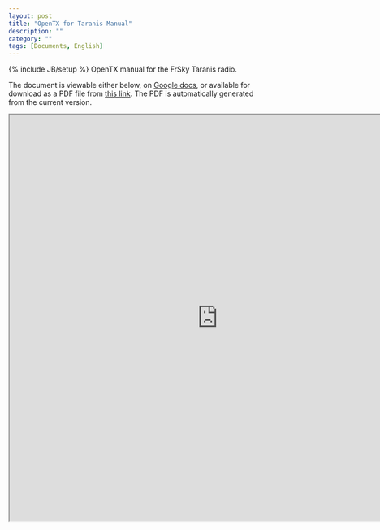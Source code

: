 ```yaml
---
layout: post
title: "OpenTX for Taranis Manual"
description: ""
category: ""
tags: [Documents, English]
---
```

{% include JB/setup %}
OpenTX manual for the FrSky Taranis radio. 
 
The document is viewable either below, on [Google docs](https://docs.google.com/document/d/1qlh09LzxtpPt7j_aqG8yiOu2yoYMzP9XA-PJA81rDJQ), or available for download as a PDF file from [this link](https://docs.google.com/document/d/1qlh09LzxtpPt7j_aqG8yiOu2yoYMzP9XA-PJA81rDJQ/export?format=pdf). The PDF is automatically generated from the current version.

<iframe width="820" height="800" src="https://docs.google.com/document/d/1qlh09LzxtpPt7j_aqG8yiOu2yoYMzP9XA-PJA81rDJQ/pub"></iframe>
